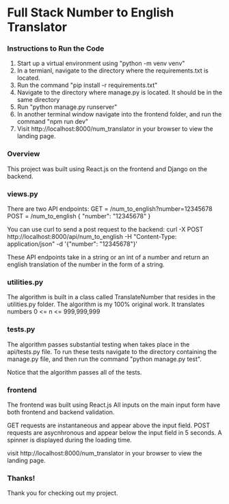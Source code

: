 # Full Stack Number to English Translator

### Instructions to Run the Code

1. Start up a virtual environment using "python -m venv venv"
2. In a termianl, navigate to the directory where the requirements.txt is located.
3. Run the command "pip install -r requirements.txt"
4. Navigate to the directory where manage.py is located. It should be in the same directory
5. Run "python manage.py runserver"
6. In another terminal window navigate into the frontend folder, and run the command "npm run dev"
7. Visit http://localhost:8000/num_translator in your browser to view the landing page.

### Overview

This project was built using React.js on the frontend and Django on the backend.

### views.py

There are two API endpoints:
GET = /num_to_english?number=12345678
POST = /num_to_english
{
"number": "12345678"
}

You can use curl to send a post request to the backend:
curl -X POST http://localhost:8000/api/num_to_english -H "Content-Type: application/json" -d '{"number": "12345678"}'

These API endpoints take in a string or an int of a number and return an english translation of the number in the form of a string.

### utilities.py

The algorithm is built in a class called TranslateNumber that resides in the utilities.py folder. The algorithm is my 100% original work. It translates numbers 0 <= n <= 999,999,999

### tests.py

The algorithm passes substantial testing when takes place in the api/tests.py file. To run these tests navigate to the directory containing the manage.py file, and then run the command "python manage.py test".

Notice that the algorithm passes all of the tests.

### frontend

The frontend was built using React.js
All inputs on the main input form have both frontend and backend validation.

GET requests are instantaneous and appear above the input field.
POST requests are asycnhronous and appear below the input field in 5 seconds. A spinner is displayed during the loading time.

visit http://localhost:8000/num_translator in your browser to view the landing page.

### Thanks!

Thank you for checking out my project.
